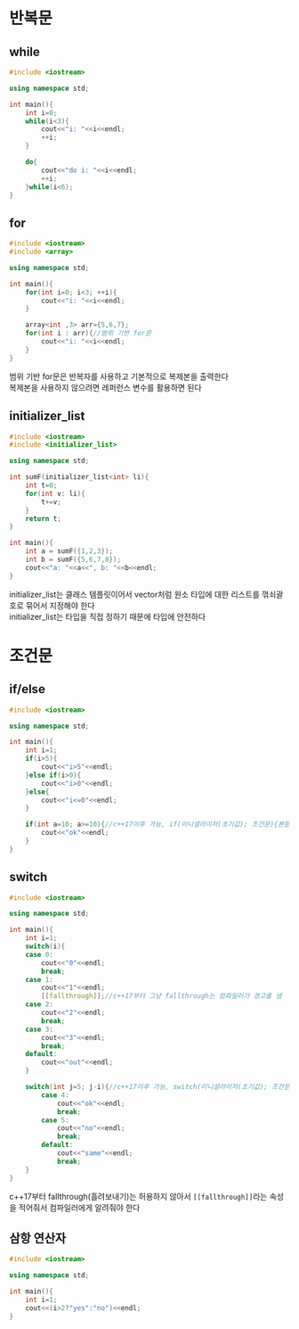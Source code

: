 # 반복문

## while
```c++
#include <iostream>

using namespace std;

int main(){
    int i=0;
    while(i<3){
        cout<<"i: "<<i<<endl;
        ++i;
    }

    do{
        cout<<"do i: "<<i<<endl;
        ++i;
    }while(i<6);
}
```

## for
```c++
#include <iostream>
#include <array>

using namespace std;

int main(){
    for(int i=0; i<3; ++i){
        cout<<"i: "<<i<<endl;
    }

    array<int ,3> arr={5,6,7};
    for(int i : arr){//범위 기반 for문
        cout<<"i: "<<i<<endl;
    }
}
```
범위 기반 for문은 반복자를 사용하고 기본적으로 복제본을 출력한다   
복제본을 사용하지 않으려면 레퍼런스 변수를 활용하면 된다   

## initializer_list
```c++
#include <iostream>
#include <initializer_list>

using namespace std;

int sumF(initializer_list<int> li){
    int t=0;
    for(int v: li){
        t+=v;
    }
    return t;
}

int main(){
    int a = sumF({1,2,3});
    int b = sumF({5,6,7,8});
    cout<<"a: "<<a<<", b: "<<b<<endl;
}
```
initializer_list는 클래스 템플릿이어서 vector처럼 원소 타입에 대한 리스트를 꺾쇠괄호로 묶어서 지정해야 한다   
initializer_list는 타입을 직접 정하기 때문에 타입에 안전하다   



# 조건문

## if/else
```c++
#include <iostream>

using namespace std;

int main(){
    int i=1;
    if(i>5){
        cout<<"i>5"<<endl;
    }else if(i>0){
        cout<<"i>0"<<endl;
    }else{
        cout<<"i<=0"<<endl;
    }

    if(int a=10; a>=10){//c++17이후 가능, if(이니셜라이저(초기값); 조건문){본문}
        cout<<"ok"<<endl;
    }
}
```

## switch
```c++
#include <iostream>

using namespace std;

int main(){
    int i=1;
    switch(i){
    case 0:
        cout<<"0"<<endl;
        break;
    case 1:
        cout<<"1"<<endl;
        [[fallthrough]];//c++17부터 그냥 fallthrough는 컴파일러가 경고를 냄
    case 2:
        cout<<"2"<<endl;
        break;
    case 3:
        cout<<"3"<<endl;
        break;
    default:
        cout<<"out"<<endl;
    }

    switch(int j=5; j-i){//c++17이후 가능, switch(이니셜라이저(초기값); 조건문){본문}
        case 4:
            cout<<"ok"<<endl;
            break;
        case 5:
            cout<<"no"<<endl;
            break;
        default:
            cout<<"same"<<endl;
            break;
    }
}
```
c++17부터 fallthrough(흘려보내기)는 허용하지 않아서 `[[fallthrough]]`라는 속성을 적어줘서 컴파일러에게 알려줘야 한다   

## 삼항 연산자
```c++
#include <iostream>

using namespace std;

int main(){
    int i=1;
    cout<<(i>2?"yes":"no")<<endl;
}
```
